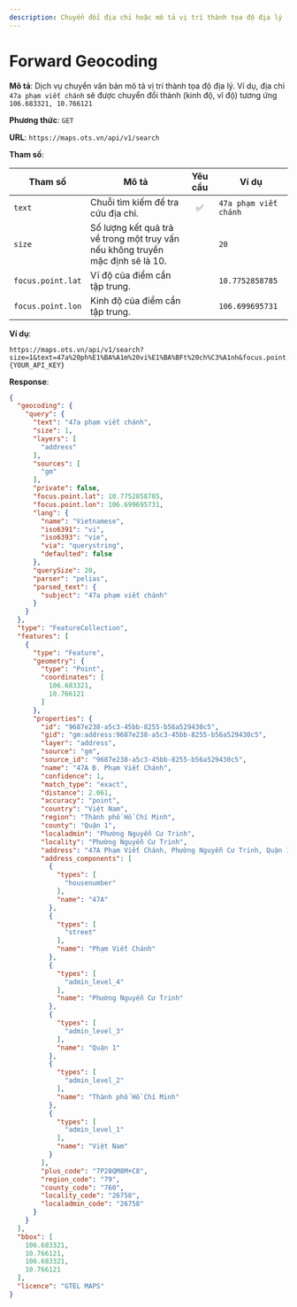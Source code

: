 ```yaml
---
description: Chuyển đổi địa chỉ hoặc mô tả vị trí thành tọa độ địa lý (kinh độ, vĩ độ).
---
```


# Forward Geocoding

**Mô tả**: Dịch vụ chuyển văn bản mô tả vị trí thành tọa độ địa lý. Ví dụ, địa chỉ `47a phạm viết chánh` sẽ được chuyển
đổi thành (kinh độ, vĩ độ) tương ứng `106.683321, 10.766121`

**Phương thức**: `GET`

**URL**: `https://maps.ots.vn/api/v1/search`

**Tham số**:

| Tham số           | Mô tả                                                                          | Yêu cầu | Ví dụ                 |
|-------------------|--------------------------------------------------------------------------------|:-------:|-----------------------|
| `text`            | Chuỗi tìm kiếm để tra cứu địa chỉ.                                             |    ✅    | `47a phạm viết chánh` |
| `size`            | Số lượng kết quả trả về trong một truy vấn nếu không truyền mặc định sẽ là 10. |         | `20`                  |
| `focus.point.lat` | Vĩ độ của điểm cần tập trung.                                                  |         | `10.7752858785`       |
| `focus.point.lon` | Kinh độ của điểm cần tập trung.                                                |         | `106.699695731`       |

**Ví dụ**:

```http
https://maps.ots.vn/api/v1/search?size=1&text=47a%20ph%E1%BA%A1m%20vi%E1%BA%BFt%20ch%C3%A1nh&focus.point.lat=10.7752858785&focus.point.lon=106.699695731&apikey={YOUR_API_KEY}
```

**Response**:

```json title="Dữ liệu trả về dạng JSON"
{
  "geocoding": {
    "query": {
      "text": "47a phạm viết chánh",
      "size": 1,
      "layers": [
        "address"
      ],
      "sources": [
        "gm"
      ],
      "private": false,
      "focus.point.lat": 10.7752858785,
      "focus.point.lon": 106.699695731,
      "lang": {
        "name": "Vietnamese",
        "iso6391": "vi",
        "iso6393": "vie",
        "via": "querystring",
        "defaulted": false
      },
      "querySize": 20,
      "parser": "pelias",
      "parsed_text": {
        "subject": "47a phạm viết chánh"
      }
    }
  },
  "type": "FeatureCollection",
  "features": [
    {
      "type": "Feature",
      "geometry": {
        "type": "Point",
        "coordinates": [
          106.683321,
          10.766121
        ]
      },
      "properties": {
        "id": "9687e238-a5c3-45bb-8255-b56a529430c5",
        "gid": "gm:address:9687e238-a5c3-45bb-8255-b56a529430c5",
        "layer": "address",
        "source": "gm",
        "source_id": "9687e238-a5c3-45bb-8255-b56a529430c5",
        "name": "47A Đ. Phạm Viết Chánh",
        "confidence": 1,
        "match_type": "exact",
        "distance": 2.061,
        "accuracy": "point",
        "country": "Việt Nam",
        "region": "Thành phố Hồ Chí Minh",
        "county": "Quận 1",
        "localadmin": "Phường Nguyễn Cư Trinh",
        "locality": "Phường Nguyễn Cư Trinh",
        "address": "47A Phạm Viết Chánh, Phường Nguyễn Cư Trinh, Quận 1, Thành phố Hồ Chí Minh, Việt Nam",
        "address_components": [
          {
            "types": [
              "housenumber"
            ],
            "name": "47A"
          },
          {
            "types": [
              "street"
            ],
            "name": "Phạm Viết Chánh"
          },
          {
            "types": [
              "admin_level_4"
            ],
            "name": "Phường Nguyễn Cư Trinh"
          },
          {
            "types": [
              "admin_level_3"
            ],
            "name": "Quận 1"
          },
          {
            "types": [
              "admin_level_2"
            ],
            "name": "Thành phố Hồ Chí Minh"
          },
          {
            "types": [
              "admin_level_1"
            ],
            "name": "Việt Nam"
          }
        ],
        "plus_code": "7P28QM8M+C8",
        "region_code": "79",
        "county_code": "760",
        "locality_code": "26758",
        "localadmin_code": "26758"
      }
    }
  ],
  "bbox": [
    106.683321,
    10.766121,
    106.683321,
    10.766121
  ],
  "licence": "GTEL MAPS"
}
```

